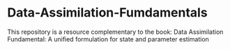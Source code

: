 # Data-Assimilation-Fumdamentals
This repository is a resource complementary to the book: Data Assimilation Fundamental: A unified formulation for state and parameter estimation
